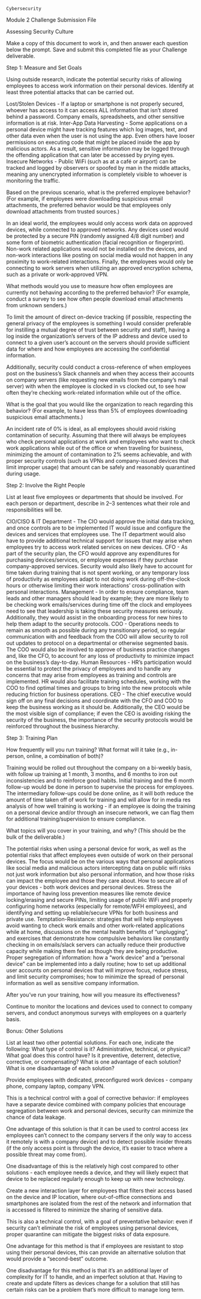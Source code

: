     Cybersecurity
Module 2 Challenge Submission File



Assessing Security Culture

Make a copy of this document to work in, and then answer each question below the prompt. Save and submit this completed file as your Challenge deliverable.


Step 1: Measure and Set Goals

Using outside research, indicate the potential security risks of allowing employees to access work information on their personal devices. Identify at least three potential attacks that can be carried out.

Lost/Stolen Devices - If a laptop or smartphone is not properly secured, whoever has access to it can access ALL information that isn’t stored behind a password. Company emails, spreadsheets, and other sensitive information is at risk.
Inter-App Data Harvesting - Some applications on a personal device might have tracking features which log images, text, and other data even when the user is not using the app. Even others have looser permissions on executing code that might be placed inside the app by malicious actors. As a result, sensitive information may be logged through the offending application that can later be accessed by prying eyes.
Insecure Networks - Public WiFi (such as at a café or airport) can be tracked and logged by observers or spoofed by man in the middle attacks, meaning any unencrypted information is completely visible to whoever is monitoring the traffic.


Based on the previous scenario, what is the preferred employee behavior? (For example, if employees were downloading suspicious email attachments, the preferred behavior would be that employees only download attachments from trusted sources.)

In an ideal world, the employees would only access work data on approved devices, while connected to approved networks. Any devices used would be protected by a secure PIN (randomly assigned 4/8 digit number) and some form of biometric authentication (facial recognition or fingerprint). Non-work related applications would not be installed on the devices, and non-work interactions like posting on social media would not happen in any proximity to work-related interactions. Finally, the employees would only be connecting to work servers when utilizing an approved encryption schema, such as a private or work-approved VPN.


What methods would you use to measure how often employees are currently not behaving according to the preferred behavior? (For example, conduct a survey to see how often people download email attachments from unknown senders.)

To limit the amount of direct on-device tracking (if possible, respecting the general privacy of the employees is something I would consider preferable for instilling a mutual degree of trust between security and staff), having a log inside the organization’s servers of the IP address and device used to connect to a given user’s account on the servers should provide sufficient data for where and how employees are accessing the confidential information. 

Additionally, security could conduct a cross-reference of when employees post on the business’s Slack channels and when they access their accounts on company servers (like requesting new emails from the company’s mail server) with when the employee is clocked in vs clocked out, to see how often they’re checking work-related information while out of the office.


What is the goal that you would like the organization to reach regarding this behavior? (For example, to have less than 5% of employees downloading suspicious email attachments.)

An incident rate of 0% is ideal, as all employees should avoid risking contamination of security. Assuming that there will always be employees who check personal applications at work and employees who want to check work applications while out of the office or when traveling for business, minimizing the amount of contamination to 2% seems achievable, and with proper security controls (such as VPNs and company-issued devices that limit improper usage) that amount can be safely and reasonably quarantined during usage. 



Step 2: Involve the Right People
 
List at least five employees or departments that should be involved. For each person or department, describe in 2–3 sentences what their role and responsibilities will be.

CIO/CISO & IT Department - The CIO would approve the initial data tracking, and once controls are to be implemented IT would issue and configure the devices and services that employees use. The IT department would also have to provide additional technical support for issues that may arise when employees try to access work related services on new devices.
CFO - As part of the security plan, the CFO would approve any expenditures for purchasing devices/services, or employee expenses if they purchase company-approved services. Security would also likely have to account for time taken during training that is not spent working, or any temporary loss of productivity as employees adapt to not doing work during off-the-clock hours or otherwise limiting their work interactions’ cross-pollination with personal interactions. 
Management - In order to ensure compliance, team leads and other managers should lead by example; they are more likely to be checking work emails/services during time off the clock and employees need to see that leadership is taking these security measures seriously. Additionally, they would assist in the onboarding process for new hires to help them adapt to the security protocols.
COO - Operations needs to remain as smooth as possible during any transitionary period, so regular communication with and feedback from the COO will allow security to roll out updates to protocol on a departmental or otherwise segmented basis. The COO would also be involved to approve of business practice changes and, like the CFO, to account for any loss of productivity to minimize impact on the business’s day-to-day.
Human Resources - HR’s participation would be essential to protect the privacy of employees and to handle any concerns that may arise from employees as training and controls are implemented. HR would also facilitate training schedules, working with the COO to find optimal times and groups to bring into the new protocols while reducing friction for business operations.
CEO - The chief executive would sign off on any final decisions and coordinate with the CFO and COO to keep the business working as it should be. Additionally, the CEO would be the most visible sign of compliance; if even the CEO is avoiding risking the security of the business, the importance of the security protocols would be reinforced throughout the business hierarchy.



Step 3: Training Plan

How frequently will you run training? What format will it take (e.g., in-person, online, a combination of both)?

Training would be rolled out throughout the company on a bi-weekly basis, with follow up training at 1 month, 3 months, and 6 months to iron out inconsistencies and to reinforce good habits. Initial training and the 6 month follow-up would be done in person to supervise the process for employees. The intermediary follow-ups could be done online, as it will both reduce the amount of time taken off of work for training and will allow for in media res analysis of how well training is working - if an employee is doing the training on a personal device and/or through an insecure network, we can flag them for additional training/supervision to ensure compliance.


What topics will you cover in your training, and why? (This should be the bulk of the deliverable.)

The potential risks when using a personal device for work, as well as the potential risks that affect employees even outside of work on their personal devices. The focus would be on the various ways that personal applications like social media and malicious actors intercepting data on public wifi risks not just work information but also personal information, and how those risks can impact the employee and those they care about.
How to secure all of your devices - both work devices and personal devices. Stress the importance of having loss prevention measures like remote device locking/erasing and secure PINs, limiting usage of public WiFi and properly configuring home networks (especially for remote/WFH employees), and identifying and setting up reliable/secure VPNs for both business and private use. 
Temptation-Resistance: strategies that will help employees avoid wanting to check work emails and other work-related applications while at home, discussions on the mental health benefits of “unplugging”, and exercises that demonstrate how compulsive behaviors like constantly checking in on emails/slack servers can actually reduce their productive capacity while making them feel as though they are being productive.
Proper segregation of information: how a “work device” and a “personal device” can be implemented into a daily routine; how to set up additional user accounts on personal devices that will improve focus, reduce stress, and limit security compromises; how to minimize the spread of personal information as well as sensitive company information.


After you’ve run your training, how will you measure its effectiveness? 

Continue to monitor the locations and devices used to connect to company servers, and conduct anonymous surveys with employees on a quarterly basis. 



Bonus: Other Solutions

List at least two other potential solutions. For each one, indicate the following:
What type of control is it? Administrative, technical, or physical? 
What goal does this control have? Is it preventive, deterrent, detective, corrective, or compensating?
What is one advantage of each solution? 
What is one disadvantage of each solution?

Provide employees with dedicated, preconfigured work devices - company phone, company laptop, company VPN. 

This is a technical control with a goal of corrective behavior: if employees have a separate device combined with company policies that encourage segregation between work and personal devices, security can minimize the chance of data leakage. 

One advantage of this solution is that it can be used to control access (ex employees can’t connect to the company servers if the only way to access it remotely is with a company device) and to detect possible insider threats (if the only access point is through the device, it’s easier to trace where a possible threat may come from).

One disadvantage of this is the relatively high cost compared to other solutions - each employee needs a device, and they will likely expect that device to be replaced regularly enough to keep up with new technology. 


Create a new interaction layer for employees that filters their access based on the device and IP location, where out-of-office connections and smartphones are isolated from the rest of the network and information that is accessed is filtered to minimize the sharing of sensitive data.

This is also a technical control, with a goal of preventative behavior: even if security can’t eliminate the risk of employees using personal devices, proper quarantine can mitigate the biggest risks of data exposure.

One advantage for this method is that if employees are resistant to stop using their personal devices, this can provide an alternative solution that would provide a “second-best” outcome. 

One disadvantage for this method is that it’s an additional layer of complexity for IT to handle, and an imperfect solution at that. Having to create and update filters as devices change for a solution that still has certain risks can be a problem that’s more difficult to manage long term.
